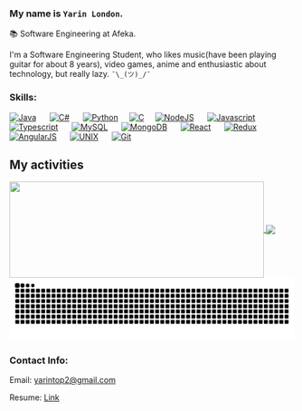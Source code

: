 ### My name is `Yarin London`.

📚 Software Engineering at Afeka.

I'm a Software Engineering Student, who likes music(have been playing guitar for about 8 years), video games, anime and enthusiastic about technology, but really lazy.
`¯\_(ツ)_/¯`

### Skills:

<a href="https://docs.oracle.com/javase/tutorial/java/nutsandbolts/index.html"><img src="https://cdn.jsdelivr.net/gh/devicons/devicon@latest/icons/java/java-original.svg" title="Java" width="35px"></a>&nbsp;&nbsp;&nbsp;&nbsp;&nbsp;
<a href="https://docs.microsoft.com/en-us/dotnet/csharp/"><img src="https://cdn.jsdelivr.net/gh/devicons/devicon@latest/icons/csharp/csharp-original.svg" title="C#" width="35px"></a>&nbsp;&nbsp;&nbsp;&nbsp;&nbsp;
<a href="https://docs.python.org/3/"><img src="https://cdn.jsdelivr.net/gh/devicons/devicon@latest/icons/python/python-original.svg" title="Python" width="35px"></a>&nbsp;&nbsp;&nbsp;&nbsp;
<a href="https://docs.microsoft.com/en-us/cpp/c-language/?view=msvc-160"><img src="https://cdn.jsdelivr.net/gh/devicons/devicon@latest/icons/c/c-original.svg" title="C" width="35px"></a>&nbsp;&nbsp;&nbsp;&nbsp;
<a href="https://nodejs.org/en/docs/"><img src="https://cdn.jsdelivr.net/gh/devicons/devicon@latest/icons/nodejs/nodejs-original.svg" title="NodeJS" width="35px"></a>&nbsp;&nbsp;&nbsp;&nbsp;&nbsp;
<a href="https://developer.mozilla.org/en-US/docs/Web/JavaScript"><img src="https://cdn.jsdelivr.net/gh/devicons/devicon@latest/icons/javascript/javascript-original.svg" title="Javascript" width="35px"></a>&nbsp;&nbsp;&nbsp;&nbsp;&nbsp;
<a href="https://www.typescriptlang.org/docs/"><img src="https://cdn.jsdelivr.net/gh/devicons/devicon@latest/icons/typescript/typescript-original.svg" title="Typescript" width="35px"></a>&nbsp;&nbsp;&nbsp;&nbsp;&nbsp;
<a href="https://www.mysql.com/"><img src="https://cdn.jsdelivr.net/gh/devicons/devicon@latest/icons/mysql/mysql-original.svg" title="MySQL" width="35px"></a>&nbsp;&nbsp;&nbsp;&nbsp;&nbsp;
<a href="https://docs.mongodb.com/"><img src="https://cdn.jsdelivr.net/gh/devicons/devicon@latest/icons/mongodb/mongodb-original.svg" title="MongoDB" width="35px"></a>&nbsp;&nbsp;&nbsp;&nbsp;&nbsp;
<a href="https://reactjs.org/docs/getting-started.html"><img src="https://cdn.jsdelivr.net/gh/devicons/devicon@latest/icons/react/react-original.svg" title="React" width="35px"></a>&nbsp;&nbsp;&nbsp;&nbsp;&nbsp;
<a href="https://redux.js.org/"><img src="https://cdn.jsdelivr.net/gh/devicons/devicon@latest/icons/redux/redux-original.svg" title="Redux" width="35px"></a>&nbsp;&nbsp;&nbsp;&nbsp;&nbsp;
<a href="https://angular.io/docs"><img src="https://cdn.jsdelivr.net/gh/devicons/devicon@latest/icons/angularjs/angularjs-original.svg" title="AngularJS" width="35px"></a>&nbsp;&nbsp;&nbsp;&nbsp;&nbsp;
<a href="https://en.wikipedia.org/wiki/Unix"><img src="https://cdn.jsdelivr.net/gh/devicons/devicon@latest/icons/unix/unix-original.svg" title="UNIX" width="35px"></a>&nbsp;&nbsp;&nbsp;&nbsp;&nbsp;
<a href="https://git-scm.com/doc"><img src="https://cdn.jsdelivr.net/gh/devicons/devicon@latest/icons/git/git-original.svg" title="Git" width="35px"></a>&nbsp;&nbsp;&nbsp;&nbsp;&nbsp;

## My activities

<a href="https://github.com/Yarintop/github-readme-stats">
  <img width=450 height=170 align="center" src="https://github-readme-stats.vercel.app/api?username=Yarintop&theme=midnight-purple&show_icons=true&bg_color=0D1117&hide_border=true" />
</a>
<a href="https://github.com/Yarintop/github-readme-stats">
  <img align="center" src="https://github-readme-stats.vercel.app/api/top-langs/?username=Yarintop&theme=midnight-purple&layout=compact&bg_color=0D1117&hide_border=true" />
</a>

<div>
  <img src="./github-contribution-grid-snake.svg" alt="snake"></center>
</div>

<!-- ![Snake animation](./github-contribution-grid-snake.svg) -->

### Contact Info:

Email: yarintop2@gmail.com

Resume: [Link](https://drive.google.com/file/d/1KR1_ky60MPreSUlMfSNzqpkc26pc1uaQ/view?usp=sharing)

